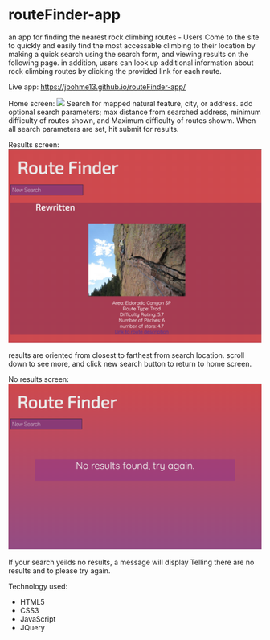 # routeFinder-app
an app for finding the nearest rock climbing routes - Users Come to the site to quickly and easily find the most accessable climbing to their location by making a quick search using the search form, and viewing results on the following page.  in addition, users can look up additional information about rock climbing routes by clicking the provided link for each route.

Live app: https://jbohme13.github.io/routeFinder-app/

Home screen:
<img src='rfHome4.png'>
Search for mapped natural feature, city, or address.  add optional search parameters; max distance from searched address, minimum difficulty of routes shown, and Maximum difficulty of routes showm.  When all search parameters are set, hit submit for results.

Results screen:
<img src='rfResults1.png'>

results are oriented from closest to farthest from search location.  scroll down to see more, and click new search button to return to home screen.

No results screen: 
<img src='rfResults3.png'>

If your search yeilds no results, a message will display Telling there are no results and to please try again.

Technology used:
- HTML5
- CSS3
- JavaScript
- JQuery

